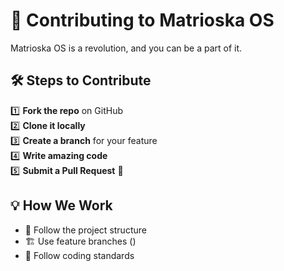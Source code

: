 # 🚀 Contributing to Matrioska OS

Matrioska OS is a revolution, and you can be a part of it.

## 🛠 Steps to Contribute
1️⃣ **Fork the repo** on GitHub  
2️⃣ **Clone it locally**  
3️⃣ **Create a branch** for your feature  
4️⃣ **Write amazing code**  
5️⃣ **Submit a Pull Request** 🚀  

## 💡 How We Work
- 📂 Follow the project structure
- 🏗 Use feature branches ()
- 📝 Follow coding standards

